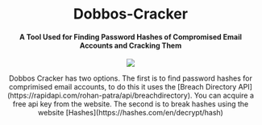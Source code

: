<h1 align="center">Dobbos-Cracker</h1>

<h4 align="center">A Tool Used for Finding Password Hashes of Compromised Email Accounts and Cracking Them</h4>

<p align="center"><img src="https://imgur.com/QWTSmxr.jpg"></p>

<div style="text-align:center">
Dobbos Cracker has two options. The first is to find password hashes for comprimised email accounts, to do this it uses the [Breach Directory API](https://rapidapi.com/rohan-patra/api/breachdirectory). You can acquire a free api key from the website. The second is to break hashes using the website [Hashes](https://hashes.com/en/decrypt/hash)
</div>
